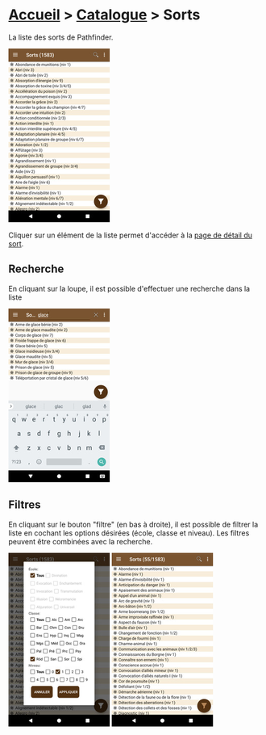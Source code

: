 # [Accueil](..) > [Catalogue](../navigation) > Sorts

La liste des sorts de Pathfinder.

<a href="../../images/catalog/spells-list.png"><img src="../../images/catalog/spells-list_small.jpg" title="Liste de sorts"/></a>

Cliquer sur un élément de la liste permet d'accéder à la [page de détail du sort](spell-details.md).

## Recherche

En cliquant sur la loupe, il est possible d'effectuer une recherche dans la liste 

<a href="../../images/catalog/spells-search.png"><img src="../../images/catalog/spells-search_small.jpg" title="Recherche de compétences"/></a>

## Filtres

En cliquant sur le bouton "filtre" (en bas à droite), il est possible de filtrer la liste en 
cochant les options désirées (école, classe et niveau). Les filtres peuvent être combinées avec
la recherche.

<a href="../../images/catalog/spells-filter.png"><img src="../../images/catalog/spells-filter_small.jpg"/></a>
<a href="../../images/catalog/spells-list-filtered.png"><img src="../../images/catalog/spells-list-filtered_small.jpg"/></a>